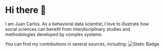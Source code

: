 # Hi there 👋

I am Juan Carlos. As a behavioral data scientist, I love to illustrate how social sciences can benefit from interdisciplinary studies and methodologies developed by complex systems. 

You can find my contributions in several sources, including:
![Static Badge](https://img.shields.io/badge/arXiv-Profile-%23878787?labelColor=%239E1F1F&link=https%3A%2F%2Farxiv.org%2Fsearch%2Fcs%3Fsearchtype%3Dauthor%26query%3DCorrea%252C%2BJ%2BC)


